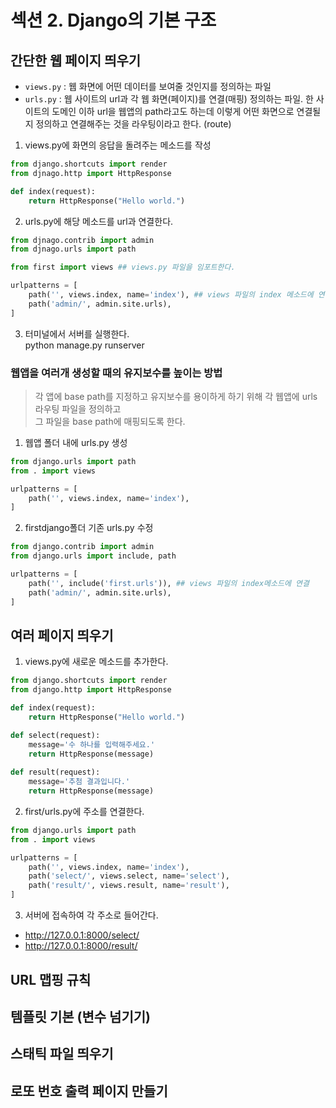 # 섹션 2. Django의 기본 구조
## 간단한 웹 페이지 띄우기
* `views.py` : 웹 화면에 어떤 데이터를 보여줄 것인지를 정의하는 파일
* `urls.py` : 웹 사이트의 url과 각 웹 화면(페이지)를 연결(매핑) 정의하는 파일. 한 사이트의 도메인 이하 url을 웹앱의 path라고도 하는데 이렇게 어떤 화면으로 연결될지 정의하고 연결해주는 것을 라우팅이라고 한다. (route)

1. views.py에 화면의 응답을 돌려주는 메소드를 작성
```python
from django.shortcuts import render
from djnago.http import HttpResponse

def index(request):
    return HttpResponse("Hello world.")
```
2. urls.py에 해당 메소드를 url과 연결한다.
```python
from djnago.contrib import admin
from djnago.urls import path

from first import views ## views.py 파일을 임포트한다.

urlpatterns = [
    path('', views.index, name='index'), ## views 파일의 index 메소드에 연결, url을 아무것도 입력하지 않아서 바로 보여지는 페이지는 index => root path
    path('admin/', admin.site.urls),
]
```

3. 터미널에서 서버를 실행한다.  
python manage.py runserver

### 웹앱을 여러개 생성할 때의 유지보수를 높이는 방법
> 각 앱에 base path를 지정하고 유지보수를 용이하게 하기 위해 각 웹앱에 urls 라우팅 파일을 정의하고</br>그 파일을 base path에 매핑되도록 한다.

1. 웹앱 폴더 내에 urls.py 생성
```python
from django.urls import path
from . import views

urlpatterns = [
    path('', views.index, name='index'),
]
```
2. firstdjango폴더 기존 urls.py 수정
```python
from django.contrib import admin
from django.urls import include, path

urlpatterns = [
    path('', include('first.urls')), ## views 파일의 index메소드에 연결
    path('admin/', admin.site.urls),
]
```

## 여러 페이지 띄우기
1. views.py에 새로운 메소드를 추가한다.
```python
from django.shortcuts import render
from django.http import HttpResponse

def index(request):
    return HttpResponse("Hello world.")

def select(request):
    message='수 하나를 입력해주세요.'
    return HttpResponse(message)
  
def result(request):
    message='추첨 결과입니다.'
    return HttpResponse(message)
```
2. first/urls.py에 주소를 연결한다.
```python
from django.urls import path
from . import views

urlpatterns = [
    path('', views.index, name='index'),
    path('select/', views.select, name='select'),
    path('result/', views.result, name='result'),
]
```
3. 서버에 접속하여 각 주소로 들어간다.
- http://127.0.0.1:8000/select/
- http://127.0.0.1:8000/result/

## URL 맵핑 규칙

## 템플릿 기본 (변수 넘기기)
## 스태틱 파일 띄우기
## 로또 번호 출력 페이지 만들기
